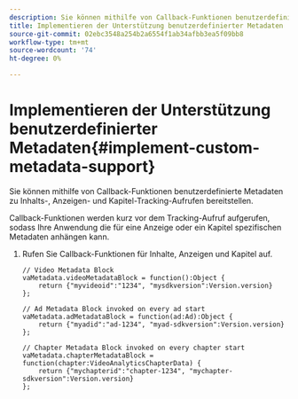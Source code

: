 ```yaml
---
description: Sie können mithilfe von Callback-Funktionen benutzerdefinierte Metadaten zu Inhalts-, Anzeigen- und Kapitel-Tracking-Aufrufen bereitstellen.
title: Implementieren der Unterstützung benutzerdefinierter Metadaten
source-git-commit: 02ebc3548a254b2a6554f1ab34afbb3ea5f09bb8
workflow-type: tm+mt
source-wordcount: '74'
ht-degree: 0%

---
```


# Implementieren der Unterstützung benutzerdefinierter Metadaten{#implement-custom-metadata-support}

Sie können mithilfe von Callback-Funktionen benutzerdefinierte Metadaten zu Inhalts-, Anzeigen- und Kapitel-Tracking-Aufrufen bereitstellen.

Callback-Funktionen werden kurz vor dem Tracking-Aufruf aufgerufen, sodass Ihre Anwendung die für eine Anzeige oder ein Kapitel spezifischen Metadaten anhängen kann.

1. Rufen Sie Callback-Funktionen für Inhalte, Anzeigen und Kapitel auf.

   ```
   // Video Metadata Block 
   vaMetadata.videoMetadataBlock = function():Object { 
       return {"myvideoid":"1234", "mysdkversion":Version.version} 
   }; 
   
   // Ad Metadata Block invoked on every ad start 
   vaMetadata.adMetadataBlock = function(ad:Ad):Object { 
       return {"myadid":"ad-1234", "myad-sdkversion":Version.version} 
   }; 
   
   // Chapter Metadata Block invoked on every chapter start 
   vaMetadata.chapterMetadataBlock = function(chapter:VideoAnalyticsChapterData) { 
       return {"mychapterid":"chapter-1234", "mychapter-sdkversion":Version.version} 
   };
   ```
